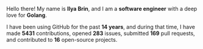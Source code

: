Hello there! My name is **Ilya Brin**, and I am a **software engineer** with a deep love for **Golang**.

I have been using GitHub for the past **14 years**, and during that time, I have made **5431** contributions, opened **283** issues, submitted **169** pull requests, and contributed to **16** open-source projects.
